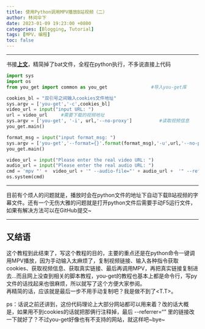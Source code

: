 ```yaml
---
title: 使用Python调用MPV播放B站视频（二）
author: 林间伞下
date: 2023-01-09 19:23:00 +0800
categories: [Blogging, Tutorial]
tags: [MPV，编程]
toc: false
---
```


***

书接[**上文**](https://wurarara.github.io/posts/使用Python调用MPV播放B站视频1)，精简掉了bat文件，全程在python执行，不多说直接上代码

```python
import sys
import os
from you_get import common as you_get                #导入you-get库

cookies_bl = "双引号之间输入cookies文件地址"
sys.argv = ['you-get','-c',cookies_bl]
video_url = input("input URL: ")
url = video_url     #需要下载的视频地址
sys.argv = ['you-get', '-i', url,'--no-proxy']          #读取视频信息
you_get.main()

format_msg = input("input format_msg: ")
sys.argv = ['you-get','--format={}'.format(format_msg),'-u',url,'--no-proxy']   #读取视频真实链接
you_get.main()

video_url = input("Please enter the real video URL: ")
audio_url = input("Please enter the real audio URL: ")
cmd = 'mpv "' +  video_url + '" --audio-file="' + audio_url +  '" --referrer="https://www.bilibili.com" --no-ytdl'
os.system(cmd)

```

***
目前有个烦人的问题就是，播放时会在python文件的地址下自动下载B站视频的字幕文件。还有一个无伤大雅的问题就是打开python文件后需要手动F5运行文件，如果有解决方法可以在GitHub提交~

***

## **又结语**
这个教程到此结束了，写这个教程的目的，主要的重点还是在python命令一键调用MPV播放，因为手动输入太麻烦了，复制视频链接、输入各种指令获取cookies、获取视频信息、获取真实链接、最后再调用MPV，再把真实链接复制进去...而且网上没查到相关的脚本教程，you-get的教程也基本上都是命令行，写py文件的话找起来也很麻烦，所以就写了这个方便大家参阅。<br>再精简的话，应该就是最后一步不用手动复制吧？我是做不到了<T.T>。

ps：话说之前还讲到，这份代码理论上大部分网站都可以用来着？改的话大概是，如果用不到cookies的话就把那俩行注释掉，最后 --referrer=“” 里的链接改一下就好了？不过you-get好像也有不支持的网站，就这样吧~bye~
